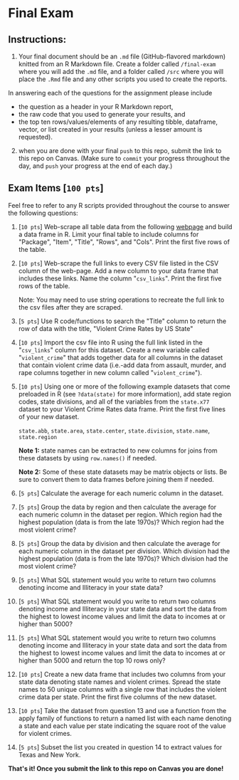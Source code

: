 # Final Exam

## Instructions:

1. Your final document should be an `.md` file (GitHub-flavored markdown) knitted from an R Markdown file. Create a folder called `/final-exam` where you will add the `.md` file, and a folder called `/src` where you will  place the `.Rmd` file and any other scripts you used to create the reports.

  In answering each of the questions for the assignment please include
  - the question as a header in your R Markdown report,
  - the raw code that you used to generate your results, and
  - the top ten rows/values/elements of any resulting tibble, dataframe, vector, or list created in your results (unless a lesser amount is requested).

2. when you are done with your final `push` to this repo, submit the link to this repo on Canvas. (Make sure to `commit` your progress throughout the day, and `push` your progress at the end of each day.)


## Exam Items [`100 pts`]

Feel free to refer to any R scripts provided throughout the course to answer the following questions:

1. [`10 pts`] Web-scrape all table data from the following [webpage](http://vincentarelbundock.github.io/Rdatasets/datasets.html) and build a data frame in R.  Limit your final table to include columns for "Package", "Item", "Title", "Rows", and "Cols".  Print the first five rows of the table.

2. [`10 pts`] Web-scrape the full links to every CSV file listed in the CSV column of the web-page.  Add a new column to your data frame that includes these links.  Name the column "`csv_links`".  Print the first five rows of the table.

	Note: You may need to use string operations to recreate the full link to the csv files after they are scraped.

3. [`5 pts`] Use R code/functions to search the "Title" column to return the row of data with the title, "Violent Crime Rates by US State"

4. [`10 pts`] Import the csv file into R using the full link listed in the "`csv_links`" column for this dataset.  Create a new variable called "`violent_crime`" that adds together data for all columns in the dataset that contain violent crime data (i.e.-add data from assault, murder, and rape columns together in new column called "`violent_crime`").

5. [`10 pts`] Using one or more of the following example datasets that come preloaded in R (see `?data(state)` for more information), add state region codes, state divisions, and all of the variables from the `state.x77` dataset to your Violent Crime Rates data frame.  Print the first five lines of your new dataset.

	`state.abb`, `state.area`, `state.center`, `state.division`, `state.name`, `state.region`

	**Note 1:** state names can be extracted to new columns for joins from these datasets by using `row.names()` if needed.

	**Note 2:** Some of these state datasets may be matrix objects or lists.  Be sure to convert them to data frames before joining them if needed.

6. [`5 pts`] Calculate the average for each numeric column in the dataset.

7. [`5 pts`] Group the data by region and then calculate the average for each numeric column in the dataset per region.  Which region had the highest population (data is from the late 1970s)?  Which region had the most violent crime?

8. [`5 pts`] Group the data by division and then calculate the average for each numeric column in the dataset per division.  Which division had the highest population (data is from the late 1970s)?  Which division had the most violent crime?

9. [`5 pts`] What SQL statement would you write to return two columns denoting income and Illiteracy in your state data?

10. [`5 pts`] What SQL statement would you write to return two columns denoting income and Illiteracy in your state data and sort the data from the highest to lowest income values and limit the data to incomes at or higher than 5000?

11. [`5 pts`] What SQL statement would you write to return two columns denoting income and Illiteracy in your state data and sort the data from the highest to lowest income values and limit the data to incomes at or higher than 5000 and return the top 10 rows only?

12. [`10 pts`] Create a new data frame that includes two columns from your state data denoting state names and violent crimes.  Spread the state names to 50 unique columns with a single row that includes the violent crime data per state.  Print the first five columns of the new dataset.

13. [`10 pts`] Take the dataset from question 13 and use a function from the apply family of functions to return a named list with each name denoting a state and each value per state indicating the square root of the value for violent crimes.

14. [`5 pts`] Subset the list you created in question 14 to extract values for Texas and New York.

**That's it!  Once you submit the link to this repo on Canvas you are done!**
